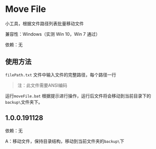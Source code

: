 # Move File

小工具，根据文件路径列表批量移动文件

兼容性：Windows（实测 Win 10，Win 7 通过）

依赖：无

## 使用方法

`filePath.txt` 文件中输入文件的完整路径，每个路径一行

> 注：此文件需要ANSI编码

运行`moveFile.bat` 根据提示进行操作，运行后文件将会移动到当前目录下的`backup\`文件夹下。





## 1.0.0.191128

依赖：无

A：移动文件，保持目录结构，移动到当前文件夹的`backup\`下